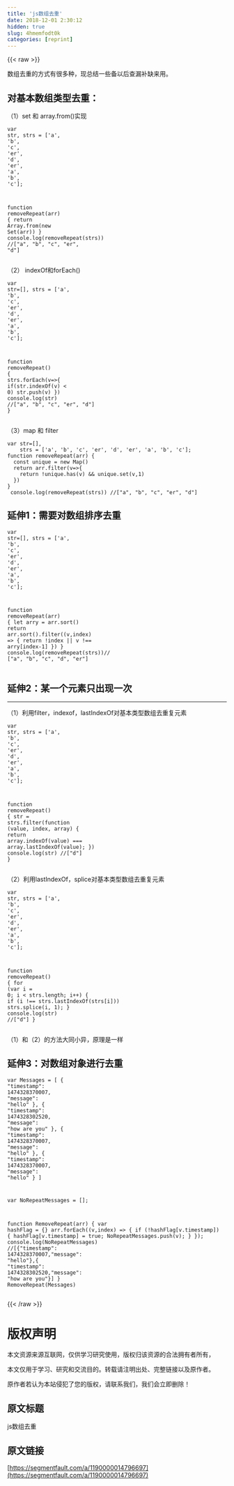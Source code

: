 ```yaml
---
title: 'js数组去重' 
date: 2018-12-01 2:30:12
hidden: true
slug: 4hmemfodt0k
categories: [reprint]
---
```


{{< raw >}}

                    
<p>数组去重的方式有很多种，现总结一些备以后查漏补缺来用。</p>
<h2 id="articleHeader0">对基本数组类型去重：</h2>
<p>（1）set 和 array.from()实现</p>
<div class="widget-codetool" style="display:none;">
      <div class="widget-codetool--inner">
      <span class="selectCode code-tool" data-toggle="tooltip" data-placement="top" title="" data-original-title="全选"></span>
      <span type="button" class="copyCode code-tool" data-toggle="tooltip" data-placement="top" data-clipboard-text="var str,
    strs = ['a', 'b', 'c', 'er', 'd', 'er', 'a', 'b', 'c'];

function removeRepeat(arr) {
   return  Array.from(new Set(arr))
}
console.log(removeRepeat(strs)) //[&quot;a&quot;, &quot;b&quot;, &quot;c&quot;, &quot;er&quot;, &quot;d&quot;]" title="" data-original-title="复制"></span>
      <span type="button" class="saveToNote code-tool" data-toggle="tooltip" data-placement="top" title="" data-original-title="放进笔记"></span>
      </div>
      </div><pre class="hljs javascript"><code><span class="hljs-keyword">var</span> str,
    strs = [<span class="hljs-string">'a'</span>, <span class="hljs-string">'b'</span>, <span class="hljs-string">'c'</span>, <span class="hljs-string">'er'</span>, <span class="hljs-string">'d'</span>, <span class="hljs-string">'er'</span>, <span class="hljs-string">'a'</span>, <span class="hljs-string">'b'</span>, <span class="hljs-string">'c'</span>];

<span class="hljs-function"><span class="hljs-keyword">function</span> <span class="hljs-title">removeRepeat</span>(<span class="hljs-params">arr</span>) </span>{
   <span class="hljs-keyword">return</span>  <span class="hljs-built_in">Array</span>.from(<span class="hljs-keyword">new</span> <span class="hljs-built_in">Set</span>(arr))
}
<span class="hljs-built_in">console</span>.log(removeRepeat(strs)) <span class="hljs-comment">//["a", "b", "c", "er", "d"]</span></code></pre>
<p>（2） indexOf和forEach()</p>
<div class="widget-codetool" style="display:none;">
      <div class="widget-codetool--inner">
      <span class="selectCode code-tool" data-toggle="tooltip" data-placement="top" title="" data-original-title="全选"></span>
      <span type="button" class="copyCode code-tool" data-toggle="tooltip" data-placement="top" data-clipboard-text="var str=[],
    strs = ['a', 'b', 'c', 'er', 'd', 'er', 'a', 'b', 'c'];

function removeRepeat() {
  strs.forEach(v=>{
    if(str.indexOf(v) < 0) str.push(v)
  })
  console.log(str) //[&quot;a&quot;, &quot;b&quot;, &quot;c&quot;, &quot;er&quot;, &quot;d&quot;]
}" title="" data-original-title="复制"></span>
      <span type="button" class="saveToNote code-tool" data-toggle="tooltip" data-placement="top" title="" data-original-title="放进笔记"></span>
      </div>
      </div><pre class="hljs javascript"><code><span class="hljs-keyword">var</span> str=[],
    strs = [<span class="hljs-string">'a'</span>, <span class="hljs-string">'b'</span>, <span class="hljs-string">'c'</span>, <span class="hljs-string">'er'</span>, <span class="hljs-string">'d'</span>, <span class="hljs-string">'er'</span>, <span class="hljs-string">'a'</span>, <span class="hljs-string">'b'</span>, <span class="hljs-string">'c'</span>];

<span class="hljs-function"><span class="hljs-keyword">function</span> <span class="hljs-title">removeRepeat</span>(<span class="hljs-params"></span>) </span>{
  strs.forEach(<span class="hljs-function"><span class="hljs-params">v</span>=&gt;</span>{
    <span class="hljs-keyword">if</span>(str.indexOf(v) &lt; <span class="hljs-number">0</span>) str.push(v)
  })
  <span class="hljs-built_in">console</span>.log(str) <span class="hljs-comment">//["a", "b", "c", "er", "d"]</span>
}</code></pre>
<p>（3）map 和 filter</p>
<div class="widget-codetool" style="display:none;">
      <div class="widget-codetool--inner">
      <span class="selectCode code-tool" data-toggle="tooltip" data-placement="top" title="" data-original-title="全选"></span>
      <span type="button" class="copyCode code-tool" data-toggle="tooltip" data-placement="top" data-clipboard-text="var str=[],
    strs = ['a', 'b', 'c', 'er', 'd', 'er', 'a', 'b', 'c'];
function removeRepeat(arr) {
  const unique = new Map()
  return arr.filter(v=>{
    return !unique.has(v) &amp;&amp; unique.set(v,1)
  })
}
 console.log(removeRepeat(strs)) //[&quot;a&quot;, &quot;b&quot;, &quot;c&quot;, &quot;er&quot;, &quot;d&quot;]" title="" data-original-title="复制"></span>
      <span type="button" class="saveToNote code-tool" data-toggle="tooltip" data-placement="top" title="" data-original-title="放进笔记"></span>
      </div>
      </div><pre class="hljs javascript"><code><span class="hljs-keyword">var</span> str=[],
    strs = [<span class="hljs-string">'a'</span>, <span class="hljs-string">'b'</span>, <span class="hljs-string">'c'</span>, <span class="hljs-string">'er'</span>, <span class="hljs-string">'d'</span>, <span class="hljs-string">'er'</span>, <span class="hljs-string">'a'</span>, <span class="hljs-string">'b'</span>, <span class="hljs-string">'c'</span>];
<span class="hljs-function"><span class="hljs-keyword">function</span> <span class="hljs-title">removeRepeat</span>(<span class="hljs-params">arr</span>) </span>{
  <span class="hljs-keyword">const</span> unique = <span class="hljs-keyword">new</span> <span class="hljs-built_in">Map</span>()
  <span class="hljs-keyword">return</span> arr.filter(<span class="hljs-function"><span class="hljs-params">v</span>=&gt;</span>{
    <span class="hljs-keyword">return</span> !unique.has(v) &amp;&amp; unique.set(v,<span class="hljs-number">1</span>)
  })
}
 <span class="hljs-built_in">console</span>.log(removeRepeat(strs)) <span class="hljs-comment">//["a", "b", "c", "er", "d"]</span></code></pre>
<h2 id="articleHeader1">延伸1：需要对数组排序去重</h2>
<div class="widget-codetool" style="display:none;">
      <div class="widget-codetool--inner">
      <span class="selectCode code-tool" data-toggle="tooltip" data-placement="top" title="" data-original-title="全选"></span>
      <span type="button" class="copyCode code-tool" data-toggle="tooltip" data-placement="top" data-clipboard-text="var str=[],
    strs = ['a', 'b', 'c', 'er', 'd', 'er', 'a', 'b', 'c'];

function removeRepeat(arr) {
 let arry = arr.sort()
 return arr.sort().filter((v,index) => {
   return !index || v !== arry[index-1]
 })
}
console.log(removeRepeat(strs))//  [&quot;a&quot;, &quot;b&quot;, &quot;c&quot;, &quot;d&quot;, &quot;er&quot;]" title="" data-original-title="复制"></span>
      <span type="button" class="saveToNote code-tool" data-toggle="tooltip" data-placement="top" title="" data-original-title="放进笔记"></span>
      </div>
      </div><pre class="hljs javascript"><code><span class="hljs-keyword">var</span> str=[],
    strs = [<span class="hljs-string">'a'</span>, <span class="hljs-string">'b'</span>, <span class="hljs-string">'c'</span>, <span class="hljs-string">'er'</span>, <span class="hljs-string">'d'</span>, <span class="hljs-string">'er'</span>, <span class="hljs-string">'a'</span>, <span class="hljs-string">'b'</span>, <span class="hljs-string">'c'</span>];

<span class="hljs-function"><span class="hljs-keyword">function</span> <span class="hljs-title">removeRepeat</span>(<span class="hljs-params">arr</span>) </span>{
 <span class="hljs-keyword">let</span> arry = arr.sort()
 <span class="hljs-keyword">return</span> arr.sort().filter(<span class="hljs-function">(<span class="hljs-params">v,index</span>) =&gt;</span> {
   <span class="hljs-keyword">return</span> !index || v !== arry[index<span class="hljs-number">-1</span>]
 })
}
<span class="hljs-built_in">console</span>.log(removeRepeat(strs))<span class="hljs-comment">//  ["a", "b", "c", "d", "er"]</span></code></pre>
<h2 id="articleHeader2">延伸2：某一个元素只出现一次</h2>
<hr>
<p>（1）利用filter，indexof，lastIndexOf对基本类型数组去重复元素</p>
<div class="widget-codetool" style="display:none;">
      <div class="widget-codetool--inner">
      <span class="selectCode code-tool" data-toggle="tooltip" data-placement="top" title="" data-original-title="全选"></span>
      <span type="button" class="copyCode code-tool" data-toggle="tooltip" data-placement="top" data-clipboard-text="var str,
    strs = ['a', 'b', 'c', 'er', 'd', 'er', 'a', 'b', 'c'];

function removeRepeat() {
    str = strs.filter(function (value, index, array) {
        return array.indexOf(value) === array.lastIndexOf(value);
    })
    console.log(str) //[&quot;d&quot;]
}" title="" data-original-title="复制"></span>
      <span type="button" class="saveToNote code-tool" data-toggle="tooltip" data-placement="top" title="" data-original-title="放进笔记"></span>
      </div>
      </div><pre class="hljs php"><code><span class="hljs-keyword">var</span> str,
    strs = [<span class="hljs-string">'a'</span>, <span class="hljs-string">'b'</span>, <span class="hljs-string">'c'</span>, <span class="hljs-string">'er'</span>, <span class="hljs-string">'d'</span>, <span class="hljs-string">'er'</span>, <span class="hljs-string">'a'</span>, <span class="hljs-string">'b'</span>, <span class="hljs-string">'c'</span>];

<span class="hljs-function"><span class="hljs-keyword">function</span> <span class="hljs-title">removeRepeat</span><span class="hljs-params">()</span> </span>{
    str = strs.filter(<span class="hljs-function"><span class="hljs-keyword">function</span> <span class="hljs-params">(value, index, array)</span> </span>{
        <span class="hljs-keyword">return</span> <span class="hljs-keyword">array</span>.indexOf(value) === <span class="hljs-keyword">array</span>.lastIndexOf(value);
    })
    console.log(str) <span class="hljs-comment">//["d"]</span>
}</code></pre>
<p>（2）利用lastIndexOf，splice对基本类型数组去重复元素</p>
<div class="widget-codetool" style="display:none;">
      <div class="widget-codetool--inner">
      <span class="selectCode code-tool" data-toggle="tooltip" data-placement="top" title="" data-original-title="全选"></span>
      <span type="button" class="copyCode code-tool" data-toggle="tooltip" data-placement="top" data-clipboard-text="var str,
    strs = ['a', 'b', 'c', 'er', 'd', 'er', 'a', 'b', 'c'];

function removeRepeat() {
    for (var i = 0; i < strs.length; i++) {
        if (i !== strs.lastIndexOf(strs[i])) strs.splice(i, 1);
    }
    console.log(str) //[&quot;d&quot;]
}" title="" data-original-title="复制"></span>
      <span type="button" class="saveToNote code-tool" data-toggle="tooltip" data-placement="top" title="" data-original-title="放进笔记"></span>
      </div>
      </div><pre class="hljs javascript"><code><span class="hljs-keyword">var</span> str,
    strs = [<span class="hljs-string">'a'</span>, <span class="hljs-string">'b'</span>, <span class="hljs-string">'c'</span>, <span class="hljs-string">'er'</span>, <span class="hljs-string">'d'</span>, <span class="hljs-string">'er'</span>, <span class="hljs-string">'a'</span>, <span class="hljs-string">'b'</span>, <span class="hljs-string">'c'</span>];

<span class="hljs-function"><span class="hljs-keyword">function</span> <span class="hljs-title">removeRepeat</span>(<span class="hljs-params"></span>) </span>{
    <span class="hljs-keyword">for</span> (<span class="hljs-keyword">var</span> i = <span class="hljs-number">0</span>; i &lt; strs.length; i++) {
        <span class="hljs-keyword">if</span> (i !== strs.lastIndexOf(strs[i])) strs.splice(i, <span class="hljs-number">1</span>);
    }
    <span class="hljs-built_in">console</span>.log(str) <span class="hljs-comment">//["d"]</span>
}</code></pre>
<p>（1）和（2）的方法大同小异，原理是一样</p>
<h2 id="articleHeader3">延伸3：对数组对象进行去重</h2>
<div class="widget-codetool" style="display:none;">
      <div class="widget-codetool--inner">
      <span class="selectCode code-tool" data-toggle="tooltip" data-placement="top" title="" data-original-title="全选"></span>
      <span type="button" class="copyCode code-tool" data-toggle="tooltip" data-placement="top" data-clipboard-text="var Messages = [
    {
        &quot;timestamp&quot;: 1474328370007,
        &quot;message&quot;: &quot;hello&quot;
    },
    {
        &quot;timestamp&quot;: 1474328302520,
        &quot;message&quot;: &quot;how are you&quot;
    },
    {
        &quot;timestamp&quot;: 1474328370007,
        &quot;message&quot;: &quot;hello&quot;
    },
    {
        &quot;timestamp&quot;: 1474328370007,
        &quot;message&quot;: &quot;hello&quot;
    }
]

var NoRepeatMessages = [];

function RemoveRepeat(arr) {
    var hashFlag = {}
    arr.forEach((v,index) => {
        if (!hashFlag[v.timestamp]) {
            hashFlag[v.timestamp] = true;
            NoRepeatMessages.push(v);
        }
    });
  console.log(NoRepeatMessages) //[{&quot;timestamp&quot;: 1474328370007,&quot;message&quot;: &quot;hello&quot;},{ &quot;timestamp&quot;: 1474328302520,&quot;message&quot;: &quot;how are you&quot;}]
}
RemoveRepeat(Messages)
" title="" data-original-title="复制"></span>
      <span type="button" class="saveToNote code-tool" data-toggle="tooltip" data-placement="top" title="" data-original-title="放进笔记"></span>
      </div>
      </div><pre class="hljs xquery"><code>var Messages = [
    {
        <span class="hljs-string">"timestamp"</span>: <span class="hljs-number">1474328370007</span>,
        <span class="hljs-string">"message"</span>: <span class="hljs-string">"hello"</span>
    },
    {
        <span class="hljs-string">"timestamp"</span>: <span class="hljs-number">1474328302520</span>,
        <span class="hljs-string">"message"</span>: <span class="hljs-string">"how are you"</span>
    },
    {
        <span class="hljs-string">"timestamp"</span>: <span class="hljs-number">1474328370007</span>,
        <span class="hljs-string">"message"</span>: <span class="hljs-string">"hello"</span>
    },
    {
        <span class="hljs-string">"timestamp"</span>: <span class="hljs-number">1474328370007</span>,
        <span class="hljs-string">"message"</span>: <span class="hljs-string">"hello"</span>
    }
]

var NoRepeatMessages = [];

<span class="hljs-keyword">function</span> RemoveRepeat(arr) {
    var hashFlag = {}
    arr.forEach((v,index) =&gt; {
        if (!hashFlag[v.timestamp]) {
            hashFlag[v.timestamp] = true;
            NoRepeatMessages.push(v);
        }
    });
  console.log(NoRepeatMessages) //[{<span class="hljs-string">"timestamp"</span>: <span class="hljs-number">1474328370007</span>,<span class="hljs-string">"message"</span>: <span class="hljs-string">"hello"</span>},{ <span class="hljs-string">"timestamp"</span>: <span class="hljs-number">1474328302520</span>,<span class="hljs-string">"message"</span>: <span class="hljs-string">"how are you"</span>}]
}
RemoveRepeat(Messages)
</code></pre>

                
{{< /raw >}}

# 版权声明
本文资源来源互联网，仅供学习研究使用，版权归该资源的合法拥有者所有，

本文仅用于学习、研究和交流目的。转载请注明出处、完整链接以及原作者。

原作者若认为本站侵犯了您的版权，请联系我们，我们会立即删除！

## 原文标题
js数组去重

## 原文链接
[https://segmentfault.com/a/1190000014796697](https://segmentfault.com/a/1190000014796697)

